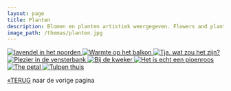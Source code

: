 ```yaml
---
layout: page
title: Planten
description: Blomen en planten artistiek weergegeven. Flowers and plants in an artistic way.
image_path: /themas/planten.jpg
---
```


<section class="gallery-container">
  <a href="../planten/image-1.jpg"  data-lightbox="planten" data-title="lavendel in het noorden">
    <img src="../planten/thumb-1.jpg" alt="lavendel in het noorden">
  </a>
   <a href="../planten/image-2.jpg"  data-lightbox="planten" data-title="Warmte op het balkon">
    <img src="../planten/thumb-2.jpg" alt="Warmte op het balkon">
  </a>
   <a href="../planten/image-3.jpg"  data-lightbox="planten" data-title="Tja, wat zou het zijn?">
    <img src="../planten/thumb-3.jpg" alt="Tja, wat zou het zijn?">
  </a>
   <a href="../planten/image-4.jpg" data-lightbox="planten" data-title="Plezier in de vensterbank">
    <img src="../planten/thumb-4.jpg" alt="Plezier in de vensterbank">
    </a>
     <a href="../planten/image-5.jpg"  data-lightbox="planten" data-title="Bij de kweker">
    <img src="../planten/thumb-5.jpg" alt="Bij de kweker">
  </a>
   <a href="../planten/image-6.jpg"  data-lightbox="planten" data-title="Het is echt een pioenroos">
    <img src="../planten/thumb-6.jpg" alt="Het is echt een pioenroos">
  </a>
   <a href="../planten/image-7.jpg"  data-lightbox="planten" data-title="The petal">
    <img src="../planten/thumb-7.jpg" alt="The petal">
  </a>
   <a href="../planten/image-8.jpg" data-lightbox="planten" data-title="Tulpen thuis">
    <img src="../planten/thumb-8.jpg" alt="Tulpen thuis">
    </a>
</section>



[&laquo;TERUG](/portfolio/) naar de vorige pagina
